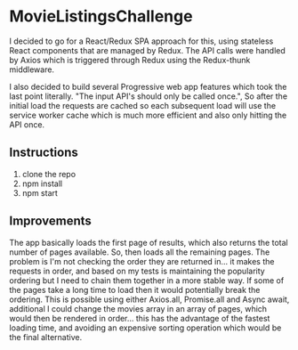# MovieListingsChallenge

I decided to go for a React/Redux SPA approach for this, using stateless React components that are managed by Redux. The API calls were handled by Axios which is triggered through Redux using the Redux-thunk middleware.

I also decided to build several Progressive web app features which took the last point literally. "The input API's should only be called once.", So after the initial load the requests are cached so each subsequent load will use the service worker cache which is much more efficient and also only hitting the API once.

## Instructions

1.  clone the repo
2.  npm install
3.  npm start

## Improvements

The app basically loads the first page of results, which also returns the total number of pages available. So, then loads all the remaining pages. The problem is I'm not checking the order they are returned in... it makes the requests in order, and based on my tests is maintaining the popularity ordering but I need to chain them together in a more stable way. If some of the pages take a long time to load then it would potentially break the ordering. This is possible using either Axios.all, Promise.all and Async await, additional I could change the movies array in an array of pages, which would then be rendered in order... this has the advantage of the fastest loading time, and avoiding an expensive sorting operation which would be the final alternative.
